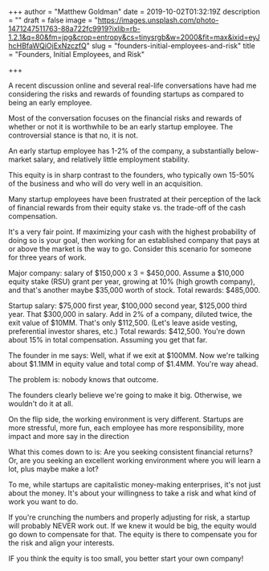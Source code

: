 +++
author = "Matthew Goldman"
date = 2019-10-02T01:32:19Z
description = ""
draft = false
image = "https://images.unsplash.com/photo-1471247511763-88a722fc9919?ixlib=rb-1.2.1&q=80&fm=jpg&crop=entropy&cs=tinysrgb&w=2000&fit=max&ixid=eyJhcHBfaWQiOjExNzczfQ"
slug = "founders-initial-employees-and-risk"
title = "Founders, Initial Employees, and Risk"

+++


A recent discussion online and several real-life conversations have had me considering the risks and rewards of founding startups as compared to being an early employee.

Most of the conversation focuses on the financial risks and rewards of whether or not it is worthwhile to be an early startup employee. The controversial stance is that no, it is not.

An early startup employee has 1-2% of the company, a substantially below-market salary, and relatively little employment stability.

This equity is in sharp contrast to the founders, who typically own 15-50% of the business and who will do very well in an acquisition.

Many startup employees have been frustrated at their perception of the lack of financial rewards from their equity stake vs. the trade-off of the cash compensation.

It's a very fair point. If maximizing your cash with the highest probability of doing so is your goal, then working for an established company that pays at or above the market is the way to go. Consider this scenario for someone for three years of work.

Major company: salary of $150,000 x 3 = $450,000. Assume a $10,000 equity stake (RSU) grant per year, growing at 10% (high growth company), and that's another maybe $35,000 worth of stock. Total rewards: $485,000.

Startup salary: $75,000 first year, $100,000 second year, $125,000 third year. That $300,000 in salary. Add in 2% of a company, diluted twice, the exit value of $10MM. That's only $112,500. (Let's leave aside vesting, preferential investor shares, etc.) Total rewards: $412,500. You're down about 15% in total compensation. Assuming you get that far.

The founder in me says: Well, what if we exit at $100MM. Now we're talking about $1.1MM in equity value and total comp of $1.4MM. You're way ahead.

The problem is: nobody knows that outcome.

The founders clearly believe we're going to make it big. Otherwise, we wouldn't do it at all.

On the flip side, the working environment is very different. Startups are more stressful, more fun, each employee has more responsibility, more impact and more say in the direction

What this comes down to is: Are you seeking consistent financial returns? Or, are you seeking an excellent working environment where you will learn a lot, plus maybe make a lot?

To me, while startups are capitalistic money-making enterprises, it's not just about the money. It's about your willingness to take a risk and what kind of work you want to do.

If you're crunching the numbers and properly adjusting for risk, a startup will probably NEVER work out. If we knew it would be big, the equity would go down to compensate for that. The equity is there to compensate you for the risk and align your interests.

IF you think the equity is too small, you better start your own company!

